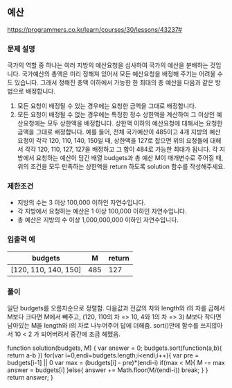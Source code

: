 
## 예산
https://programmers.co.kr/learn/courses/30/lessons/43237#

### 문제 설명
국가의 역할 중 하나는 여러 지방의 예산요청을 심사하여 국가의 예산을 분배하는 것입니다. 국가예산의 총액은 미리 정해져 있어서 모든 예산요청을 배정해 주기는 어려울 수도 있습니다. 그래서 정해진 총액 이하에서 가능한 한 최대의 총 예산을 다음과 같은 방법으로 배정합니다.

1. 모든 요청이 배정될 수 있는 경우에는 요청한 금액을 그대로 배정합니다.
2. 모든 요청이 배정될 수 없는 경우에는 특정한 정수 상한액을 계산하여 그 이상인 예산요청에는 모두 상한액을 배정합니다. 
   상한액 이하의 예산요청에 대해서는 요청한 금액을 그대로 배정합니다. 
예를 들어, 전체 국가예산이 485이고 4개 지방의 예산요청이 각각 120, 110, 140, 150일 때, 상한액을 127로 잡으면 위의 요청들에 대해서 각각 120, 110, 127, 127을 배정하고 그 합이 484로 가능한 최대가 됩니다.
각 지방에서 요청하는 예산이 담긴 배열 budgets과 총 예산 M이 매개변수로 주어질 때, 위의 조건을 모두 만족하는 상한액을 return 하도록 solution 함수를 작성해주세요.

### 제한조건
 - 지방의 수는 3 이상 100,000 이하인 자연수입니다.
 - 각 지방에서 요청하는 예산은 1 이상 100,000 이하인 자연수입니다.
 - 총 예산은 지방의 수 이상 1,000,000,000 이하인 자연수입니다.

### 입출력 예
|budgets|M|return|
|-------|-|------|
|[120, 110, 140, 150]|485|127|

### 풀이

일단 budgets를 오름차순으로 정렬함.
다음값과 전값의 차와 length와 i의 차를 곱해서 M보다 크다면 M에서 빼주고,
(120, 110의 차 => 10, 4와 1의 차 => 3)
M보다 작다면 남아있는 M을 length와 i의 차로 나누어주어 답에 더해줌.
sort()안에 함수를 쓰지않아서 10 < 2 가 되어버려서 중간에 조금 헤맸음.

function solution(budgets, M) {
    var answer = 0;
    budgets.sort(function(a,b){
        return a-b
    })
    for(var i=0,endi=budgets.length;i<endi;i++){
        var pre = budgets[i-1] || 0
        var max = (budgets[i] - pre)*(endi-i)
        if(max < M){
            M -= max
            answer = budgets[i]
        }else{
            answer += Math.floor(M/(endi-i))
            break;
        }
    }
    return answer;
}